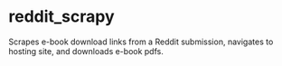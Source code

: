 # reddit_scrapy
Scrapes e-book download links from a Reddit submission, navigates to hosting site, and downloads e-book pdfs. 
